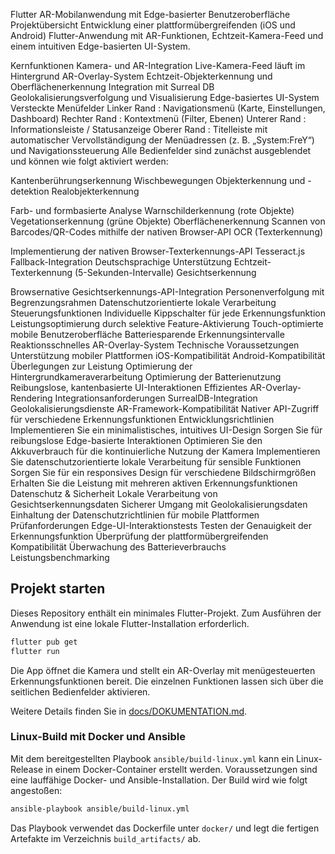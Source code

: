 Flutter AR-Mobilanwendung mit Edge-basierter Benutzeroberfläche
Projektübersicht
Entwicklung einer plattformübergreifenden (iOS und Android) Flutter-Anwendung mit AR-Funktionen, Echtzeit-Kamera-Feed und einem intuitiven Edge-basierten UI-System.

Kernfunktionen
Kamera- und AR-Integration
Live-Kamera-Feed läuft im Hintergrund
AR-Overlay-System
Echtzeit-Objekterkennung und Oberflächenerkennung
Integration mit Surreal DB
Geolokalisierungsverfolgung und Visualisierung
Edge-basiertes UI-System
Versteckte Menüfelder
Linker Rand : Navigationsmenü (Karte, Einstellungen, Dashboard)
Rechter Rand : Kontextmenü (Filter, Ebenen)
Unterer Rand : Informationsleiste / Statusanzeige
Oberer Rand : Titelleiste mit automatischer Vervollständigung der Menüadressen (z. B. „System:FreY“) und Navigationssteuerung
Alle Bedienfelder sind zunächst ausgeblendet und können wie folgt aktiviert werden:

Kantenberührungserkennung
Wischbewegungen
Objekterkennung und -detektion
Realobjekterkennung

Farb- und formbasierte Analyse
Warnschilderkennung (rote Objekte)
Vegetationserkennung (grüne Objekte)
Oberflächenerkennung
Scannen von Barcodes/QR-Codes mithilfe der nativen Browser-API
OCR (Texterkennung)

Implementierung der nativen Browser-Texterkennungs-API
Tesseract.js Fallback-Integration
Deutschsprachige Unterstützung
Echtzeit-Texterkennung (5-Sekunden-Intervalle)
Gesichtserkennung

Browsernative Gesichtserkennungs-API-Integration
Personenverfolgung mit Begrenzungsrahmen
Datenschutzorientierte lokale Verarbeitung
Steuerungsfunktionen
Individuelle Kippschalter für jede Erkennungsfunktion
Leistungsoptimierung durch selektive Feature-Aktivierung
Touch-optimierte mobile Benutzeroberfläche
Batteriesparende Erkennungsintervalle
Reaktionsschnelles AR-Overlay-System
Technische Voraussetzungen
Unterstützung mobiler Plattformen
iOS-Kompatibilität
Android-Kompatibilität
Überlegungen zur Leistung
Optimierung der Hintergrundkameraverarbeitung
Optimierung der Batterienutzung
Reibungslose, kantenbasierte UI-Interaktionen
Effizientes AR-Overlay-Rendering
Integrationsanforderungen
SurrealDB-Integration
Geolokalisierungsdienste
AR-Framework-Kompatibilität
Nativer API-Zugriff für verschiedene Erkennungsfunktionen
Entwicklungsrichtlinien
Implementieren Sie ein minimalistisches, intuitives UI-Design
Sorgen Sie für reibungslose Edge-basierte Interaktionen
Optimieren Sie den Akkuverbrauch für die kontinuierliche Nutzung der Kamera
Implementieren Sie datenschutzorientierte lokale Verarbeitung für sensible Funktionen
Sorgen Sie für ein responsives Design für verschiedene Bildschirmgrößen
Erhalten Sie die Leistung mit mehreren aktiven Erkennungsfunktionen
Datenschutz & Sicherheit
Lokale Verarbeitung von Gesichtserkennungsdaten
Sicherer Umgang mit Geolokalisierungsdaten
Einhaltung der Datenschutzrichtlinien für mobile Plattformen
Prüfanforderungen
Edge-UI-Interaktionstests
Testen der Genauigkeit der Erkennungsfunktion
Überprüfung der plattformübergreifenden Kompatibilität
Überwachung des Batterieverbrauchs
Leistungsbenchmarking

## Projekt starten

Dieses Repository enthält ein minimales Flutter-Projekt. Zum Ausführen der Anwendung ist eine lokale Flutter-Installation erforderlich.

```bash
flutter pub get
flutter run
```

Die App öffnet die Kamera und stellt ein AR-Overlay mit menügesteuerten Erkennungsfunktionen bereit. Die einzelnen Funktionen lassen sich über die seitlichen Bedienfelder aktivieren.

Weitere Details finden Sie in [docs/DOKUMENTATION.md](docs/DOKUMENTATION.md).
### Linux-Build mit Docker und Ansible

Mit dem bereitgestellten Playbook `ansible/build-linux.yml` kann ein Linux-Release in einem Docker-Container erstellt werden. Voraussetzungen sind eine lauffähige Docker- und Ansible-Installation. Der Build wird wie folgt angestoßen:

```bash
ansible-playbook ansible/build-linux.yml
```

Das Playbook verwendet das Dockerfile unter `docker/` und legt die fertigen Artefakte im Verzeichnis `build_artifacts/` ab.
